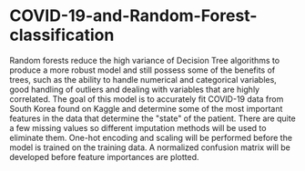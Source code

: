 # COVID-19-and-Random-Forest-classification
Random forests reduce the high variance of Decision Tree algorithms to produce a more robust model and still possess some of the benefits of trees, such as the ability to handle numerical and categorical variables, good handling of outliers and dealing with variables that are highly correlated.  The goal of this model is to accurately fit COVID-19 data from South Korea found on Kaggle and determine some of the most important features in the data that determine the "state" of the patient.  There are quite a few missing values so different imputation methods will be used to eliminate them.  One-hot encoding and scaling will be performed before the model is trained on the training data.  A normalized confusion matrix will be developed before feature importances are plotted.
